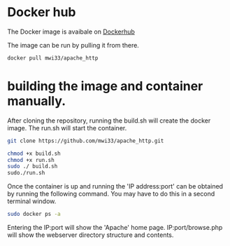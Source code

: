 # Docker hub
The Docker image is avaibale on [Dockerhub](https://hub.docker.com/repository/docker/mwi33/apache_http)

The image can be run by pulling it from there.

~~~ bash
docker pull mwi33/apache_http
~~~


# building the image and container manually.

After cloning the repository, running the build.sh will create the docker image.  The run.sh will start the container.

~~~ bash
git clone https://github.com/mwi33/apache_http.git

chmod +x build.sh
chmod +x run.sh
sudo ./ build.sh
sudo./run.sh
~~~

Once the container is up and running the 'IP address:port' can be obtained by running the following command.  You may have to do this in a second terminal window.

~~~ bash
sudo docker ps -a
~~~

Entering the IP:port will show the 'Apache' home page.  IP:port/browse.php will show the webserver directory structure and contents.
